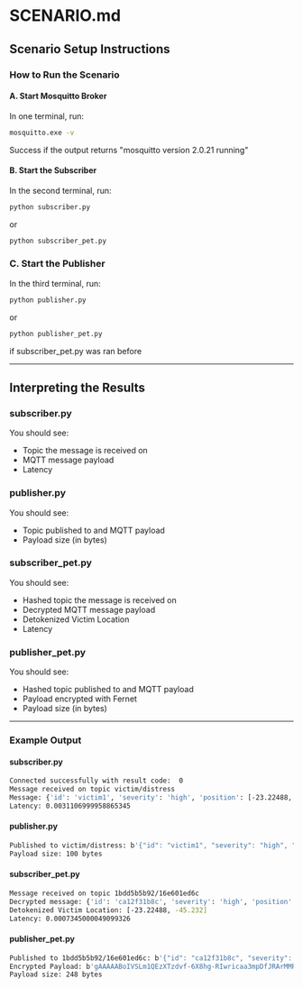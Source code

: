 # SCENARIO.md

## Scenario Setup Instructions

### How to Run the Scenario
#### A. Start Mosquitto Broker
In one terminal, run:
```bash
mosquitto.exe -v
```
Success if the output returns "mosquitto version 2.0.21 running"

#### B. Start the Subscriber
In the second terminal, run:
```bash
python subscriber.py
```

or

```bash
python subscriber_pet.py
```

### C. Start the Publisher
In the third terminal, run:
```bash
python publisher.py
```
or
```bash
python publisher_pet.py
```
if subscriber_pet.py was ran before

---

## Interpreting the Results
### subscriber.py
You should see:
- Topic the message is received on
- MQTT message payload
- Latency

### publisher.py
You should see:
- Topic published to and MQTT payload
- Payload size (in bytes)

### subscriber_pet.py
You should see:
- Hashed topic the message is received on
- Decrypted MQTT message payload
- Detokenized Victim Location
- Latency

### publisher_pet.py
You should see:
- Hashed topic published to and MQTT payload
- Payload encrypted with Fernet
- Payload size (in bytes)

---

### Example Output
#### subscriber.py
```bash
Connected successfully with result code:  0
Message received on topic victim/distress
Message: {'id': 'victim1', 'severity': 'high', 'position': [-23.22488, -45.232], 'timestamp': 169903.0767261}
Latency: 0.0031106999958865345
```
#### publisher.py
```bash
Published to victim/distress: b'{"id": "victim1", "severity": "high", "position": [-23.22488, -45.232], "timestamp": 169903.0767261}'
Payload size: 100 bytes
```
#### subscriber_pet.py
```bash
Message received on topic 1bdd5b5b92/16e601ed6c
Decrypted message: {'id': 'ca12f31b8c', 'severity': 'high', 'position': '014e572462068381ee6a7b291e2b9aab', 'timestamp': 163255.7220207}
Detokenized Victim Location: [-23.22488, -45.232]
Latency: 0.0007345000049099326
```
#### publisher_pet.py
```bash
Published to 1bdd5b5b92/16e601ed6c: b'{"id": "ca12f31b8c", "severity": "high", "position": "e6311f547951b6df69c40ba00725310a", "timestamp": 163215.708769}'
Encrypted Payload: b'gAAAAABoIVSLm1QEzXTzdvf-6X8hg-RIwricaa3mpDfJRArMMRWTZ9eZcqJPDO2dvwDbwy5S814wz3wE_V1nC9YlOMJ81aNeX00nIqbXQ2dnLAVA7-sE4NrzjqqZ9gcwo9cx7znIqNUYviSB8k9OeoBRbaGFRebGAkNbs7nnaE27kiyryU1729ewA7jOZC3uh3XuzpCzL25HROiC-EGtYo8FfG3RU_HYSAocjuGUGCeeZhVqzMI_9fE='
Payload size: 248 bytes
```

